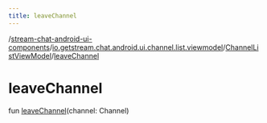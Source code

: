 ```yaml
---
title: leaveChannel
---
```

/[stream-chat-android-ui-components](../../index.md)/[io.getstream.chat.android.ui.channel.list.viewmodel](../index.md)/[ChannelListViewModel](index.md)/[leaveChannel](leaveChannel.md)  
  
  
  
# leaveChannel  
fun [leaveChannel](leaveChannel.md)(channel: Channel)
